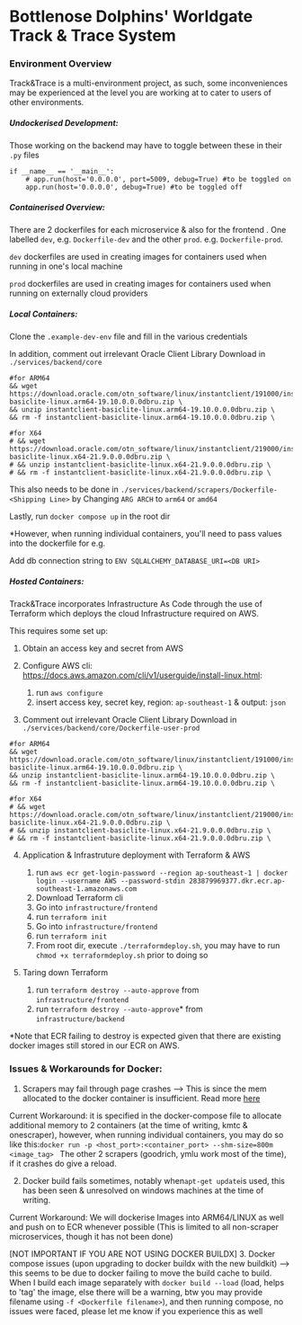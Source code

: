 # Bottlenose Dolphins' Worldgate Track & Trace System

### Environment Overview

Track&Trace is a multi-environment project, as such, some inconveniences may be experienced at the level you are working at to cater to users of other environments.

##### Undockerised Development:

Those working on the backend may have to toggle between these in their ```.py``` files

```
if __name__ == '__main__':
    # app.run(host='0.0.0.0', port=5009, debug=True) #to be toggled on
    app.run(host='0.0.0.0', debug=True) #to be toggled off
```

##### Containerised Overview:

There are 2 dockerfiles for each microservice & also for the frontend . 
One labelled ```dev```, e.g. ```Dockerfile-dev``` and the other ```prod```. e.g. ```Dockerfile-prod```.

```dev``` dockerfiles are used in creating images for containers used when running in one's local machine

```prod``` dockerfiles are used in creating images for containers used when running on externally cloud providers

##### Local Containers:

Clone the ```.example-dev-env``` file and fill in the various credentials

In addition, comment out irrelevant Oracle Client Library Download in ```./services/backend/core```

```
#for ARM64
&& wget https://download.oracle.com/otn_software/linux/instantclient/191000/instantclient-basiclite-linux.arm64-19.10.0.0.0dbru.zip \
&& unzip instantclient-basiclite-linux.arm64-19.10.0.0.0dbru.zip \
&& rm -f instantclient-basiclite-linux.arm64-19.10.0.0.0dbru.zip \

#for X64
# && wget https://download.oracle.com/otn_software/linux/instantclient/219000/instantclient-basiclite-linux.x64-21.9.0.0.0dbru.zip \
# && unzip instantclient-basiclite-linux.x64-21.9.0.0.0dbru.zip \
# && rm -f instantclient-basiclite-linux.x64-21.9.0.0.0dbru.zip \

```

This also needs to be done in ```./services/backend/scrapers/Dockerfile-<Shipping Line>``` by Changing ```ARG ARCH``` to ```arm64``` or ```amd64```

Lastly, run ```docker compose up``` in the root dir



*However, when running individual containers, you'll need to pass values into the dockerfile for e.g.

Add db connection string to ```ENV SQLALCHEMY_DATABASE_URI=<DB URI>```


##### Hosted Containers:

Track&Trace incorporates Infrastructure As Code through the use of Terraform which deploys the cloud Infrastructure required on AWS.


This requires some set up:

1. Obtain an access key and secret from AWS 

2. Configure AWS cli: https://docs.aws.amazon.com/cli/v1/userguide/install-linux.html: 

      1. run ```aws configure```
      2. insert access key, secret key, region: ```ap-southeast-1``` & output: ```json```


3. Comment out irrelevant Oracle Client Library Download in ```./services/backend/core/Dockerfile-user-prod```


```
#for ARM64
&& wget https://download.oracle.com/otn_software/linux/instantclient/191000/instantclient-basiclite-linux.arm64-19.10.0.0.0dbru.zip \
&& unzip instantclient-basiclite-linux.arm64-19.10.0.0.0dbru.zip \
&& rm -f instantclient-basiclite-linux.arm64-19.10.0.0.0dbru.zip \

#for X64
# && wget https://download.oracle.com/otn_software/linux/instantclient/219000/instantclient-basiclite-linux.x64-21.9.0.0.0dbru.zip \
# && unzip instantclient-basiclite-linux.x64-21.9.0.0.0dbru.zip \
# && rm -f instantclient-basiclite-linux.x64-21.9.0.0.0dbru.zip \

```

4. Application & Infrastruture deployment with Terraform & AWS

      1. run ```aws ecr get-login-password --region ap-southeast-1 | docker login --username AWS --password-stdin 283879969377.dkr.ecr.ap-southeast-1.amazonaws.com```
      2. Download Terraform cli
      3. Go into ```infrastructure/frontend```
      4. run ```terraform init```
      5. Go into ```infrastructure/frontend```
      6. run ```terraform init```
      7. From root dir, execute ```./terraformdeploy.sh```, you may have to run ```chmod +x terraformdeploy.sh``` prior to doing so

4. Taring down Terraform 

      1. run ```terraform destroy --auto-approve``` from ```infrastructure/frontend```
      2. run ```terraform destroy --auto-approve```* from ```infrastructure/backend```
      
*Note that ECR failing to destroy is expected given that there are existing docker images still stored in our ECR on AWS.


### Issues & Workarounds for Docker:

1. Scrapers may fail through page crashes --> This is since the mem allocated to the docker container is insufficient. Read more [here](https://www.roelpeters.be/solve-selenium-error-session-deleted-because-of-page-crash/) 

Current Workaround: it is specified in the docker-compose file to allocate additional memory to 2 containers (at the time of writing, kmtc & onescraper), however, when running individual containers, you may do so like this:```docker run -p <host_port>:<container_port> --shm-size=800m <image_tag> ```
The other 2 scrapers (goodrich, ymlu work most of the time), if it crashes do give a reload.

2. Docker build fails sometimes, notably when```apt-get update```is used, this has been seen & unresolved on windows machines at the time of writing. 

Current Workaround: We will dockerise Images into  ARM64/LINUX as well and push on to ECR whenever possible (This is limited to all non-scraper microservices, though it has not been done)

[NOT IMPORTANT IF YOU ARE NOT USING DOCKER BUILDX]
3. Docker compose issues (upon upgrading to docker buildx with the new buildkit) --> this seems to be due to docker failing to move the build cache to build. When I build each image separately with ```docker build --load``` (load, helps to 'tag' the image, else there will be a warning, btw you may provide filename using ```-f <Dockerfile filename>```), and then running compose, no issues were faced, please let me know if you experience this as well

